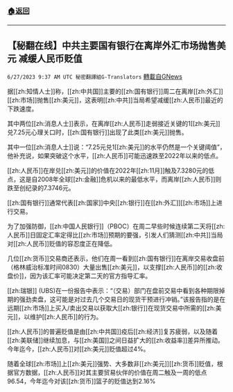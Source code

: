 ###  [:house:返回](README.md)
---


## 【秘翻在线】中共主要国有银行在离岸外汇市场抛售美元 减缓人民币贬值
`6/27/2023 9:37 AM UTC 秘密翻譯組G-Translators` [轉載自GNews](https://gnews.org/articles/1416127)

据[[zh:知情人士]]称，[[zh:中共国]]主要的[[zh:国有银行]]周二在离岸[[zh:外汇]][[zh:市场]]抛售[[zh:美元]]，这表明[[zh:中共]]当局希望减缓[[zh:人民币]]最近的下跌速度。

其中两位[[zh:消息人士]]表示，在离岸[[zh:人民币]]走弱接近关键的1[[zh:美元]]兑7.25元心理关口时，[[zh:国有银行]]出现了此类[[zh:美元]]抛售。

其中一位[[zh:消息人士]]说：“7.25元兑1[[zh:美元]]的水平仍然是一个关键阈值”，他补充说，如果突破这个水平，[[zh:人民币]]可能迅速跌至2022年以来的低点。

[[zh:人民币]]在岸兑[[zh:美元]]的价值在2022年[[zh:11月]]触及7.3280元的低点，这是自2008年全球[[zh:金融]]危机以来的最低水平，而离岸[[zh:人民币]]则跌至创纪录的7.3746元。

[[zh:国有银行]]通常代表[[zh:国家]]中央[[zh:银行]]在[[zh:外汇]][[zh:市场]]上进行交易。

为了加强防御，[[zh:中国人民银行]]（PBOC）在周二早些时候连续第二天将[[zh:人民币]]日固定汇率定得比[[zh:市场]]预期的要强，引发人们猜测[[zh:中共]]当局对[[zh:人民币]]贬值的容忍度正在降低。

几位[[zh:货币]]交易商还表示，他们在周一看到[[zh:国有银行]]在离岸交易收盘前（格林威治标准时间0830）大量出售[[zh:美元]]，以支撑[[zh:人民币]]的[[zh:收盘价]]，因为该汇率可能决定第二天的官方指导汇率。

[[zh:瑞银]] (UBS)在一份报告中表示：“（交易）部门在盘前交易中看到各种期限掉期的强劲卖盘，这可能是对过去几个交易日的现货干预进行冲销。”该报告指的是在远期[[zh:市场]]上买入/卖出交易以获取大[[zh:银行]]在现货交易中所需的[[zh:美元]]，以维护[[zh:人民币]]的行为。

[[zh:人民币]]的普遍贬值是由[[zh:中共国]]疫后[[zh:经济]]复苏疲弱，以及随着[[zh:美联储]]继续加息，与[[zh:美国]]之间日益扩大的[[zh:收益率]]差异所推动。今年迄今，[[zh:人民币]]对[[zh:美元]]贬值超过4%。

随着全球[[zh:市场]]上[[zh:美元]]强势、大多数非[[zh:美元]][[zh:货币]]贬值，根据官方数据，[[zh:人民币]]对其主要贸易伙伴的价值在周二触及一周的低点96.54，今年迄今对该[[zh:货币]]篮子的贬值达到2.16%
